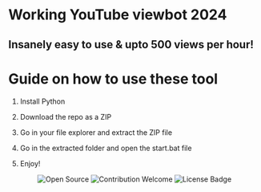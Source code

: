 # Working YouTube viewbot 2024

## Insanely easy to use & upto 500 views per hour!   
   
# Guide on how to use these tool 
 
1. Install Python  
  
2. Download the repo as a ZIP   

3. Go in your file explorer and extract the ZIP file 
  
4. Go in the extracted folder and open the start.bat file   

5. Enjoy! 
 
<p align="center">  
  <img src="https://badges.frapsoft.com/os/v1/open-source.svg?v=103" alt="Open Source">
  <img src="https://img.shields.io/badge/contributions-welcome-brightgreen.svg?style=flat" alt="Contribution Welcome"> 
  <img src="https://img.shields.io/badge/License-GPLv3-blue.svg" alt="License Badge"> 
</p> 